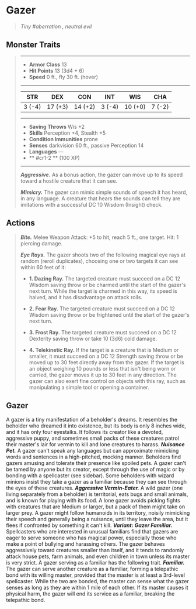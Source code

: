 # Gazer
>*Tiny #aberration , neutral evil*
## Monster Traits
>___
>- **Armor Class** 13
>- **Hit Points** 13 (3d4 + 6)
>- **Speed** 0 ft., fly 30 ft. (hover)
>___
>|STR|DEX|CON|INT|WIS|CHA|
>|:---:|:---:|:---:|:---:|:---:|:---:|
>|3 (-4)|17 (+3)|14 (+2)|3 (-4)|10 (+0)|7 (-2)|
>___
>- **Saving Throws** Wis +2
>- **Skills** Perception +4, Stealth +5
>- **Condition Immunities** prone
>- **Senses** darkvision 60 ft., passive Perception 14
>- **Languages** —
>- ** #cr1-2 ** (100 XP)
>___
>***Aggressive.*** As a bonus action, the gazer can move up to its speed toward a hostile creature that it can see.  
>
>***Mimicry.*** The gazer can mimic simple sounds of speech it has heard, in any language. A creature that hears the sounds can tell they are imitations with a successful DC 10 Wisdom (Insight) check.  
>
## Actions
>***Bite.*** Melee Weapon Attack: +5 to hit, reach 5 ft., one target. Hit: 1 piercing damage.  
>
>***Eye Rays.*** The gazer shoots two of the following magical eye rays at random (reroll duplicates), choosing one or two targets it can see within 60 feet of it:  
>- **1. Dazing Ray.** The targeted creature must succeed on a DC 12 Wisdom saving throw or be charmed until the start of the gazer's next turn. While the target is charmed in this way, its speed is halved, and it has disadvantage on attack rolls.
>
>- **2. Fear Ray.** The targeted creature must succeed on a DC 12 Wisdom saving throw or be frightened until the start of the gazer's next turn.
>
>- **3. Frost Ray.** The targeted creature must succeed on a DC 12 Dexterity saving throw or take 10 (3d6) cold damage.
>
>- **4. Telekinetic Ray.** If the target is a creature that is Medium or smaller, it must succeed on a DC 12 Strength saving throw or be moved up to 30 feet directly away from the gazer.
If the target is an object weighing 10 pounds or less that isn't being worn or carried, the gazer moves it up to 30 feet in any direction. The gazer can also exert fine control on objects with this ray, such as manipulating a simple tool or opening a container.
## Gazer
A gazer is a tiny manifestation of a beholder's dreams. It resembles the beholder who dreamed it into existence, but its body is only 8 inches wide, and it has only four eyestalks. It follows its creator like a devoted, aggressive puppy, and sometimes small packs of these creatures patrol their master's lair for vermin to kill and lone creatures to harass.
***Nuisance Pet.***  A gazer can't speak any languages but can approximate mimicking words and sentences in a high-pitched, mocking manner. Beholders find gazers amusing and tolerate their presence like spoiled pets. A gazer can't be tamed by anyone but its creator, except through the use of magic or by bonding with a spellcaster (see sidebar). Some beholders with wizard minions insist they take a gazer as a familiar because they can see through the eyes of these creatures.
***Aggressive Vermin-Eater.***  A wild gazer (one living separately from a beholder) is territorial, eats bugs and small animals, and is known for playing with its food. A lone gazer avoids picking fights with creatures that are Medium or larger, but a pack of them might take on larger prey. A gazer might follow humanoids in its territory, noisily mimicking their speech and generally being a nuisance, until they leave the area, but it flees if confronted by something it can't kill.
***Variant: Gazer Familiar.*** Spellcasters who are interested in unusual familiars find that gazers are eager to serve someone who has magical power, especially those who make a point of bullying and harassing others. The gazer behaves aggressively toward creatures smaller than itself, and it tends to randomly attack house pets, farm animals, and even children in town unless its master is very strict. A gazer serving as a familiar has the following trait.
***Familiar.***  The gazer can serve another creature as a familiar, forming a telepathic bond with its willing master, provided that the master is at least a 3rd-level spellcaster. While the two are bonded, the master can sense what the gazer senses as long as they are within 1 mile of each other. If its master causes it physical harm, the gazer will end its service as a familiar, breaking the telepathic bond.